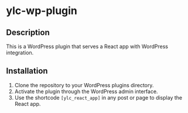 # ylc-wp-plugin

## Description

This is a WordPress plugin that serves a React app with WordPress integration.

## Installation

1. Clone the repository to your WordPress plugins directory.
2. Activate the plugin through the WordPress admin interface.
3. Use the shortcode `[ylc_react_app]` in any post or page to display the React app.

